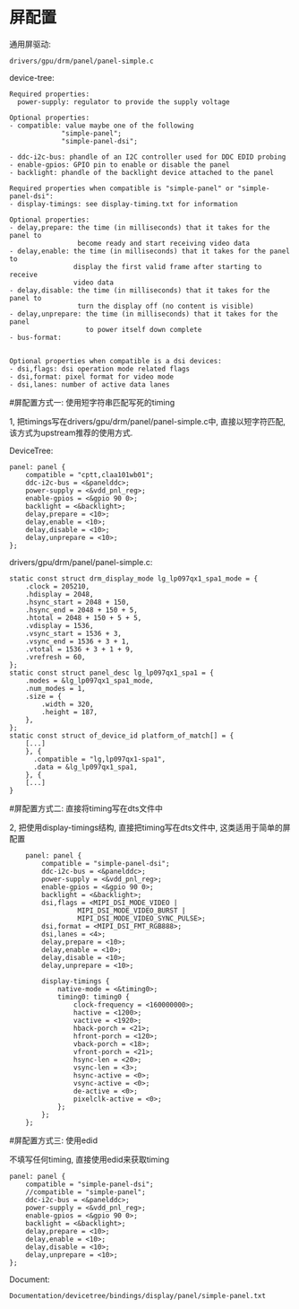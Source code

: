 # 屏配置

通用屏驱动:

    drivers/gpu/drm/panel/panel-simple.c

device-tree:

    Required properties:
      power-supply: regulator to provide the supply voltage

    Optional properties:
    - compatible: value maybe one of the following
                 "simple-panel";
                 "simple-panel-dsi";

    - ddc-i2c-bus: phandle of an I2C controller used for DDC EDID probing
    - enable-gpios: GPIO pin to enable or disable the panel
    - backlight: phandle of the backlight device attached to the panel

    Required properties when compatible is "simple-panel" or "simple-panel-dsi":
    - display-timings: see display-timing.txt for information

    Optional properties:
    - delay,prepare: the time (in milliseconds) that it takes for the panel to
                     become ready and start receiving video data
    - delay,enable: the time (in milliseconds) that it takes for the panel to
                    display the first valid frame after starting to receive
                    video data
    - delay,disable: the time (in milliseconds) that it takes for the panel to
                     turn the display off (no content is visible)
    - delay,unprepare: the time (in milliseconds) that it takes for the panel
                       to power itself down complete
    - bus-format:


    Optional properties when compatible is a dsi devices:
    - dsi,flags: dsi operation mode related flags
    - dsi,format: pixel format for video mode
    - dsi,lanes: number of active data lanes


#屏配置方式一: 使用短字符串匹配写死的timing

1, 把timings写在drivers/gpu/drm/panel/panel-simple.c中, 直接以短字符匹配,
该方式为upstream推荐的使用方式.

DeviceTree:

    panel: panel {
    	compatible = "cptt,claa101wb01";
    	ddc-i2c-bus = <&panelddc>;
    	power-supply = <&vdd_pnl_reg>;
    	enable-gpios = <&gpio 90 0>;
    	backlight = <&backlight>;
    	delay,prepare = <10>;
    	delay,enable = <10>;
    	delay,disable = <10>;
    	delay,unprepare = <10>;
    };

drivers/gpu/drm/panel/panel-simple.c:

    static const struct drm_display_mode lg_lp097qx1_spa1_mode = {
    	.clock = 205210,
    	.hdisplay = 2048,
    	.hsync_start = 2048 + 150,
    	.hsync_end = 2048 + 150 + 5,
    	.htotal = 2048 + 150 + 5 + 5,
    	.vdisplay = 1536,
    	.vsync_start = 1536 + 3,
    	.vsync_end = 1536 + 3 + 1,
    	.vtotal = 1536 + 3 + 1 + 9,
    	.vrefresh = 60,
    };
    static const struct panel_desc lg_lp097qx1_spa1 = {
    	.modes = &lg_lp097qx1_spa1_mode,
    	.num_modes = 1,
    	.size = {
    		.width = 320,
    		.height = 187,
    	},
    };
    static const struct of_device_id platform_of_match[] = {
    	[...]
    	}, {
    	  .compatible = "lg,lp097qx1-spa1",
    	  .data = &lg_lp097qx1_spa1,
    	}, {
    	[...]
    }

#屏配置方式二: 直接将timing写在dts文件中

2, 把使用display-timings结构, 直接把timing写在dts文件中, 这类适用于简单的屏配置

    	panel: panel {
    		compatible = "simple-panel-dsi";
    		ddc-i2c-bus = <&panelddc>;
    		power-supply = <&vdd_pnl_reg>;
    		enable-gpios = <&gpio 90 0>;
    		backlight = <&backlight>;
    		dsi,flags = <MIPI_DSI_MODE_VIDEO |
    			     MIPI_DSI_MODE_VIDEO_BURST |
    			     MIPI_DSI_MODE_VIDEO_SYNC_PULSE>;
    		dsi,format = <MIPI_DSI_FMT_RGB888>;
    		dsi,lanes = <4>;
    		delay,prepare = <10>;
    		delay,enable = <10>;
    		delay,disable = <10>;
    		delay,unprepare = <10>;

    		display-timings {
    			native-mode = <&timing0>;
    			timing0: timing0 {
    				clock-frequency = <160000000>;
    				hactive = <1200>;
    				vactive = <1920>;
    				hback-porch = <21>;
    				hfront-porch = <120>;
    				vback-porch = <18>;
    				vfront-porch = <21>;
    				hsync-len = <20>;
    				vsync-len = <3>;
    				hsync-active = <0>;
    				vsync-active = <0>;
    				de-active = <0>;
    				pixelclk-active = <0>;
    			};
    		};
    	};

#屏配置方式三: 使用edid

不填写任何timing, 直接使用edid来获取timing

    panel: panel {
    	compatible = "simple-panel-dsi";
    	//compatible = "simple-panel";
    	ddc-i2c-bus = <&panelddc>;
    	power-supply = <&vdd_pnl_reg>;
    	enable-gpios = <&gpio 90 0>;
    	backlight = <&backlight>;
    	delay,prepare = <10>;
    	delay,enable = <10>;
    	delay,disable = <10>;
    	delay,unprepare = <10>;
    };

Document:

    Documentation/devicetree/bindings/display/panel/simple-panel.txt
